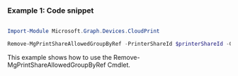 ### Example 1: Code snippet

```powershell

Import-Module Microsoft.Graph.Devices.CloudPrint

Remove-MgPrintShareAllowedGroupByRef -PrinterShareId $printerShareId -GroupId $groupId

```
This example shows how to use the Remove-MgPrintShareAllowedGroupByRef Cmdlet.

